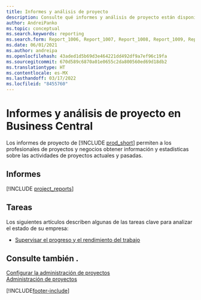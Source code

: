 ```yaml
---
title: Informes y análisis de proyecto
description: Consulte qué informes y análisis de proyecto están disponibles en la versión estándar de Business Central para que pueda realizar un seguimiento de su negocio.
author: AndreiPanko
ms.topic: conceptual
ms.search.keywords: reporting
ms.search.form: Report_1006, Report_1007, Report_1008, Report_1009, Report_1010, Report_1011, Report_1012, Report_1013, Report_1014
ms.date: 06/01/2021
ms.author: andreipa
ms.openlocfilehash: 43aded1d5b69d3e464221dd492df9a7ef96c19fa
ms.sourcegitcommit: 670d589c6870a01e0655c2da800560ed69d18db2
ms.translationtype: HT
ms.contentlocale: es-MX
ms.lasthandoff: 03/17/2022
ms.locfileid: "8455760"
---
```

# <a name="project-reports-and-analytics-in-business-central"></a>Informes y análisis de proyecto en Business Central

Los informes de proyecto de [!INCLUDE [prod_short](includes/prod_short.md)] permiten a los profesionales de proyectos y negocios obtener información y estadísticas sobre las actividades de proyectos actuales y pasadas.  

## <a name="reports"></a>Informes
[!INCLUDE [project_reports](includes/project-reports-include.md)]

## <a name="tasks"></a>Tareas

Los siguientes artículos describen algunas de las tareas clave para analizar el estado de su empresa:

* [Supervisar el progreso y el rendimiento del trabajo](projects-how-monitor-progress-performance.md)  


## <a name="see-also"></a>Consulte también .

[Configurar la administración de proyectos](projects-setup-projects.md)  
[Administración de proyectos](projects-manage-projects.md)  

[!INCLUDE[footer-include](includes/footer-banner.md)]
